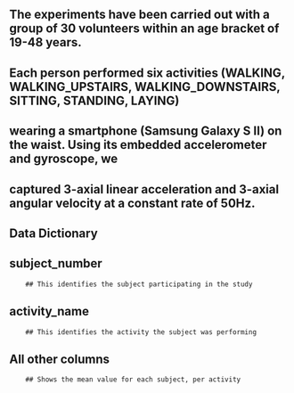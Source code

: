 ## The experiments have been carried out with a group of 30 volunteers within an age bracket of 19-48 years. 
## Each person performed six activities (WALKING, WALKING_UPSTAIRS, WALKING_DOWNSTAIRS, SITTING, STANDING, LAYING)
## wearing a smartphone (Samsung Galaxy S II) on the waist. Using its embedded accelerometer and gyroscope, we 
## captured 3-axial linear acceleration and 3-axial angular velocity at a constant rate of 50Hz.



## Data Dictionary

## subject_number
        ## This identifies the subject participating in the study

## activity_name
        ## This identifies the activity the subject was performing

##  All other columns
        ## Shows the mean value for each subject, per activity